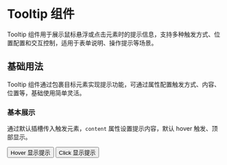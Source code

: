 # Tooltip 组件

Tooltip 组件用于展示鼠标悬浮或点击元素时的提示信息，支持多种触发方式、位置配置和交互控制，适用于表单说明、操作提示等场景。


## 基础用法

Tooltip 组件通过包裹目标元素实现提示功能，可通过属性配置触发方式、内容、位置等，基础使用简单灵活。

<script setup lang="ts">
import Tooltip from '@/components/Tooltip/Tooltip.vue'
import Button from '@/components/Button/Button.vue'
</script>

### 基本展示

通过默认插槽传入触发元素，`content` 属性设置提示内容，默认 hover 触发、顶部显示。

<div class="demo-block">
  <Tooltip content="这是基础提示内容">
    <Button>Hover 显示提示</Button>
  </Tooltip>
  
  <Tooltip content="点击触发提示" trigger="click">
    <Button type="primary">Click 显示提示</Button>
  </Tooltip>
</div>
